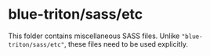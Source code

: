# blue-triton/sass/etc

This folder contains miscellaneous SASS files. Unlike `"blue-triton/sass/etc"`, these files
need to be used explicitly.
